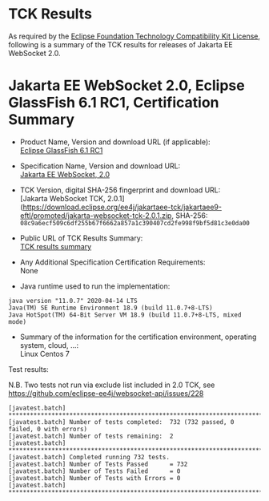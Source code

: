 TCK Results
===========

As required by the [Eclipse Foundation Technology Compatibility Kit License](https://www.eclipse.org/legal/tck.php), following is a summary of the TCK results for releases of Jakarta EE WebSocket 2.0.

# Jakarta EE WebSocket 2.0, Eclipse GlassFish 6.1 RC1, Certification Summary

- Product Name, Version and download URL (if applicable): <br/>
  [Eclipse GlassFish 6.1 RC1](https://download.eclipse.org/ee4j/glassfish/glassfish-6.1.0-RC1.zip)

- Specification Name, Version and download URL: <br/>
  [Jakarta EE WebSocket, 2.0](https://jakarta.ee/specifications/websocket/2.0)

- TCK Version, digital SHA-256 fingerprint and download URL: <br/>
  [Jakarta WebSocket TCK, 2.0.1](https://download.eclipse.org/ee4j/jakartaee-tck/jakartaee9-eftl/promoted/jakarta-websocket-tck-2.0.1.zip, 
  SHA-256: `08c9a6ecf509c6df255b67f6662a857a1c390407cd2fe998f9bf5d81c3e0da00`

- Public URL of TCK Results Summary: <br/>
  [TCK results summary](./TCK-Results-6.1-RC1)

- Any Additional Specification Certification Requirements: <br/>
  None

- Java runtime used to run the implementation: <br/>
```
java version "11.0.7" 2020-04-14 LTS
Java(TM) SE Runtime Environment 18.9 (build 11.0.7+8-LTS)
Java HotSpot(TM) 64-Bit Server VM 18.9 (build 11.0.7+8-LTS, mixed mode)
```

- Summary of the information for the certification environment, operating system, cloud, ...: <br/>
  Linux Centos 7

Test results:

N.B. Two tests not run via exclude list included in 2.0 TCK, see https://github.com/eclipse-ee4j/websocket-api/issues/228

```
[javatest.batch] ********************************************************************************
[javatest.batch] Number of tests completed:  732 (732 passed, 0 failed, 0 with errors)
[javatest.batch] Number of tests remaining:  2
[javatest.batch] ********************************************************************************
[javatest.batch] Completed running 732 tests.
[javatest.batch] Number of Tests Passed      = 732
[javatest.batch] Number of Tests Failed      = 0
[javatest.batch] Number of Tests with Errors = 0
[javatest.batch] ********************************************************************************
```
